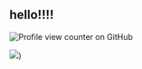 ## hello!!!! 

![Profile view counter on GitHub](https://komarev.com/ghpvc/?username=vampyrezcry&color=grey)


![](https://media.tenor.com/1MjOzYWllKUAAAAM/alucard-castlevania.gif))
